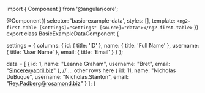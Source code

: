 import { Component } from '@angular/core';

@Component({
  selector: 'basic-example-data',
  styles: [],
  template: `
    <ng2-first-table [settings]="settings" [source]="data"></ng2-first-table>
  `
})
export class BasicExampleDataComponent {

  settings = {
    columns: {
      id: {
        title: 'ID'
      },
      name: {
        title: 'Full Name'
      },
      username: {
        title: 'User Name'
      },
      email: {
        title: 'Email'
      }
    }
  };
  
  data = [
    {
      id: 1,
      name: "Leanne Graham",
      username: "Bret",
      email: "Sincere@april.biz"
    },
    // ... other rows here
    {
      id: 11,
      name: "Nicholas DuBuque",
      username: "Nicholas.Stanton",
      email: "Rey.Padberg@rosamond.biz"
    }
  ];
}

